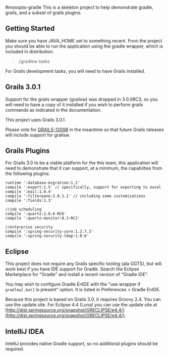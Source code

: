 #mooqats-gradle
This is a skeleton project to help demonstrate gradle, grails, and a subset of grails plugins.

## Getting Started
Make sure you have JAVA_HOME set to something recent.  From the project you
should be able to run the application using the gradle wrapper, which is
included in distribution.

> ./gradlew tasks 

For Grails development tasks, you will need to have Grails installed.

## Grails 3.0.1
Support for the grails wrapper (grailsw) was dropped in 3.0.0RC3, so you will
need to have a copy of it installed if you wish to perform grails commands as
indicated in the documentation.

This project uses Grails 3.0.1.

Please vote for [GRAILS-12098](https://jira.grails.org/browse/GRAILS-12092) in
the meantime so that future Grails releases will include support for grailsw.

## Grails Plugins
For Grails 3.0 to be a viable platform for the this team, this application
will need to demonstrate that it can support, at a minimum, the capabiities 
from the following plugins:

```
runtime ':database-migration:1.1'
compile ':export:1.5' // specifically, support for exporting to excel
compile ':mail:1.0.4'
compile ':filterpane:2.0.1.1' // including some customizations
compile ':fields:1.3'

//job scheduling
compile ':quartz:1.0.6-RC6'
compile ':quartz-monitor:0.3-RC1'

//enterprise security
compile ':spring-security-core:1.2.7.3'
compile ':spring-security-ldap:1.0.6'
```


## Eclipse
This project does not require any Grails specific tooling (ala GGTS), but will
work best if you have IDE support for Gradle.  Search the Eclipse Marketplace
for "Gradle" and install a recent version of "Gradle IDE".

You may wish to configure Gradle EnIDE with the "use wrapper if `gradlew[.bat]`
is present" option.  It is listed in Preferences > Gradle EnIDE.

Because this project is based on Grails 3.0, it requires Groovy 2.4.  You can
use the update site.  For Eclipse 4.4 (Luna) you can use the update site at
[http://dist.springsource.org/snapshot/GRECLIPSE/e4.4/](http://dist.springsource.org/snapshot/GRECLIPSE/e4.4/).

## IntelliJ IDEA
IntelliJ provides native Gradle support, so no additional plugins should be
required.
